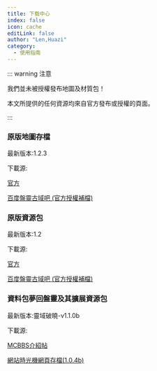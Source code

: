 ```yaml
---
title: 下载中心
index: false
icon: cache
editLink: false
author: "Len,Huazi"
category:
  - 使用指南
---
```


::: warning  注意

我們並未被授權發布地圖及材質包！

本文所提供的任何資源均來自官方發布或授權的頁面。

::: 

### **原版地圖存檔**

最新版本:1.2.3

下載源:

 [官方](https://pan-gu-continent.blogspot.com/p/download.html)

[百度盤靈古域吧 (官方授權補檔)](https://tieba.baidu.com/p/6132497097?pn=1)



### **原版資源包**

最新版本:1.2

下載源:

[官方](https://pan-gu-continent.blogspot.com/p/download.html)

[百度盤靈古域吧 (官方授權補檔)](https://tieba.baidu.com/p/6132497097?pn=1)



### **資料包夢回盤靈及其擴展資源包**

最新版本:靈域破曉-v1.1.0b

下載源: 

[MCBBS介紹帖](https://search.mcbbs.net/thread-1116615-1-1.html)

[網站時光機網頁存檔(1.0.4b)](https://web.archive.org/web/20230714072509/https://search.mcbbs.net/thread-1116615-1-1.html)
